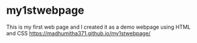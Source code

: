 # my1stwebpage
This is my first web page and I created it as a demo webpage using HTML and CSS
https://madhumitha371.github.io/my1stwebpage/ 
